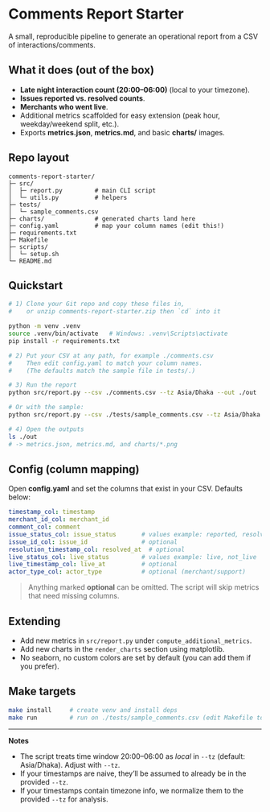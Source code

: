 # Comments Report Starter

A small, reproducible pipeline to generate an operational report from a CSV of interactions/comments.

## What it does (out of the box)

- **Late night interaction count (20:00–06:00)** (local to your timezone).
- **Issues reported vs. resolved counts**.
- **Merchants who went live**.
- Additional metrics scaffolded for easy extension (peak hour, weekday/weekend split, etc.).
- Exports **metrics.json**, **metrics.md**, and basic **charts/** images.

## Repo layout

```
comments-report-starter/
├─ src/
│  ├─ report.py         # main CLI script
│  └─ utils.py          # helpers
├─ tests/
│  └─ sample_comments.csv
├─ charts/              # generated charts land here
├─ config.yaml          # map your column names (edit this!)
├─ requirements.txt
├─ Makefile
├─ scripts/
│  └─ setup.sh
└─ README.md
```

## Quickstart

```bash
# 1) Clone your Git repo and copy these files in,
#    or unzip comments-report-starter.zip then `cd` into it

python -m venv .venv
source .venv/bin/activate   # Windows: .venv\Scripts\activate
pip install -r requirements.txt

# 2) Put your CSV at any path, for example ./comments.csv
#    Then edit config.yaml to match your column names.
#    (The defaults match the sample file in tests/.)

# 3) Run the report
python src/report.py --csv ./comments.csv --tz Asia/Dhaka --out ./out

# Or with the sample:
python src/report.py --csv ./tests/sample_comments.csv --tz Asia/Dhaka --out ./out

# 4) Open the outputs
ls ./out
# -> metrics.json, metrics.md, and charts/*.png
```

## Config (column mapping)

Open **config.yaml** and set the columns that exist in your CSV. Defaults below:

```yaml
timestamp_col: timestamp
merchant_id_col: merchant_id
comment_col: comment
issue_status_col: issue_status       # values example: reported, resolved, open
issue_id_col: issue_id               # optional
resolution_timestamp_col: resolved_at  # optional
live_status_col: live_status         # values example: live, not_live
live_timestamp_col: live_at          # optional
actor_type_col: actor_type           # optional (merchant/support)
```

> Anything marked **optional** can be omitted. The script will skip metrics that need missing columns.

## Extending

- Add new metrics in `src/report.py` under `compute_additional_metrics`.
- Add new charts in the `render_charts` section using matplotlib.
- No seaborn, no custom colors are set by default (you can add them if you prefer).

## Make targets

```bash
make install     # create venv and install deps
make run         # run on ./tests/sample_comments.csv (edit Makefile to change args)
```

---

**Notes**
- The script treats time window 20:00–06:00 as *local* in `--tz` (default: Asia/Dhaka). Adjust with `--tz`.
- If your timestamps are naive, they’ll be assumed to already be in the provided `--tz`.
- If your timestamps contain timezone info, we normalize them to the provided `--tz` for analysis.
